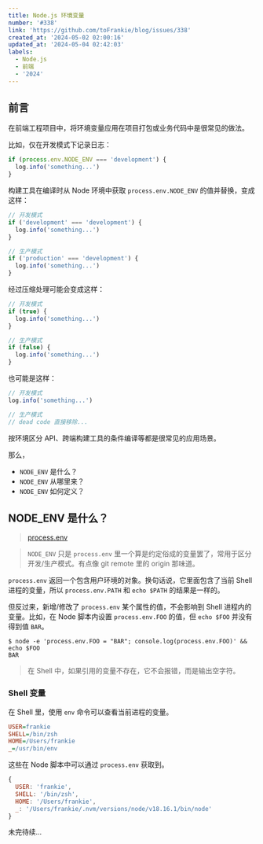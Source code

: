 ```yaml
---
title: Node.js 环境变量
number: '#338'
link: 'https://github.com/toFrankie/blog/issues/338'
created_at: '2024-05-02 02:00:16'
updated_at: '2024-05-04 02:42:03'
labels:
  - Node.js
  - 前端
  - '2024'
---
```

## 前言

在前端工程项目中，将环境变量应用在项目打包或业务代码中是很常见的做法。

比如，仅在开发模式下记录日志：

```js
if (process.env.NODE_ENV === 'development') {
  log.info('something...')
}
```

构建工具在编译时从 Node 环境中获取 `process.env.NODE_ENV` 的值并替换，变成这样：

```js
// 开发模式
if ('development' === 'development') {
  log.info('something...')
}

// 生产模式
if ('production' === 'development') {
  log.info('something...')
}
```

经过压缩处理可能会变成这样：

```js
// 开发模式
if (true) {
  log.info('something...')
}

// 生产模式
if (false) {
  log.info('something...')
}
```

也可能是这样：

```js
// 开发模式
log.info('something...')

// 生产模式
// dead code 直接移除...
```

按环境区分 API、跨端构建工具的条件编译等都是很常见的应用场景。

那么，

- `NODE_ENV` 是什么？
- `NODE_ENV` 从哪里来？
- `NODE_ENV` 如何定义？

## NODE_ENV 是什么？

> [process.env](https://nodejs.org/docs/v20.12.1/api/process.html#processenv)

> `NODE_ENV` 只是 `process.env` 里一个算是约定俗成的变量罢了，常用于区分开发/生产模式。有点像 git remote 里的 origin 那味道。

`process.env` 返回一个包含用户环境的对象。换句话说，它里面包含了当前 Shell 进程的变量，所以 `process.env.PATH` 和 `echo $PATH` 的结果是一样的。

但反过来，新增/修改了 `process.env` 某个属性的值，不会影响到 Shell 进程内的变量。比如，在 Node 脚本内设置 `process.env.FOO` 的值，但 `echo $FOO` 并没有得到值 `BAR`。

```shell
$ node -e 'process.env.FOO = "BAR"; console.log(process.env.FOO)' && echo $FOO
BAR

```

> 在 Shell 中，如果引用的变量不存在，它不会报错，而是输出空字符。


### Shell 变量

在 Shell 里，使用 `env` 命令可以查看当前进程的变量。

```ini
USER=frankie
SHELL=/bin/zsh
HOME=/Users/frankie
_=/usr/bin/env
```

这些在 Node 脚本中可以通过 `process.env` 获取到。

```js
{
  USER: 'frankie',
  SHELL: '/bin/zsh',
  HOME: '/Users/frankie',
  _: '/Users/frankie/.nvm/versions/node/v18.16.1/bin/node'
}
```



未完待续...
